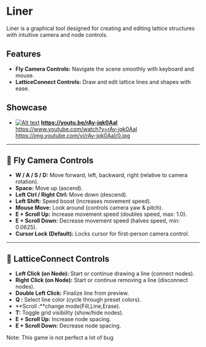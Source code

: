 # Liner

Liner is a graphical tool designed for creating and editing lattice structures with intuitive camera and node controls.

## Features
- **Fly Camera Controls:** Navigate the scene smoothly with keyboard and mouse.
- **LatticeConnect Controls:** Draw and edit lattice lines and shapes with ease.

## Showcase
- [![Alt text](https://img.youtube.com/vi/VID/0.jpg)](https://www.youtube.com/watch?v=rAy-jqk0AaI) **https://youtu.be/rAy-jqk0AaI**
https://www.youtube.com/watch?v=rAy-jqk0AaI
https://img.youtube.com/vi/rAy-jqk0AaI/0.jpg
---

## 🚀 Fly Camera Controls
- **W / A / S / D:** Move forward, left, backward, right (relative to camera rotation).
- **Space:** Move up (ascend).
- **Left Ctrl / Right Ctrl:** Move down (descend).
- **Left Shift:** Speed boost (increases movement speed).
- **Mouse Move:** Look around (controls camera yaw & pitch).
- **E + Scroll Up:** Increase movement speed (doubles speed, max: 1.0).
- **E + Scroll Down:** Decrease movement speed (halves speed, min: 0.0625).
- **Cursor Lock (Default):** Locks cursor for first-person camera control.

---

## 🎨 LatticeConnect Controls
- **Left Click (on Node):** Start or continue drawing a line (connect nodes).
- **Right Click (on Node):** Start or continue removing a line (disconnect nodes).
- **Double Left Click:** Finalize line from preview.
- **Q :** Select line color (cycle through preset colors).
- **Scroll :**change mode(Fill,Line,Erase).
- **T:** Toggle grid visibility (show/hide nodes).
- **E + Scroll Up:** Increase node spacing.
- **E + Scroll Down:** Decrease node spacing.

Note: This game is not perfect a lot of bug 


